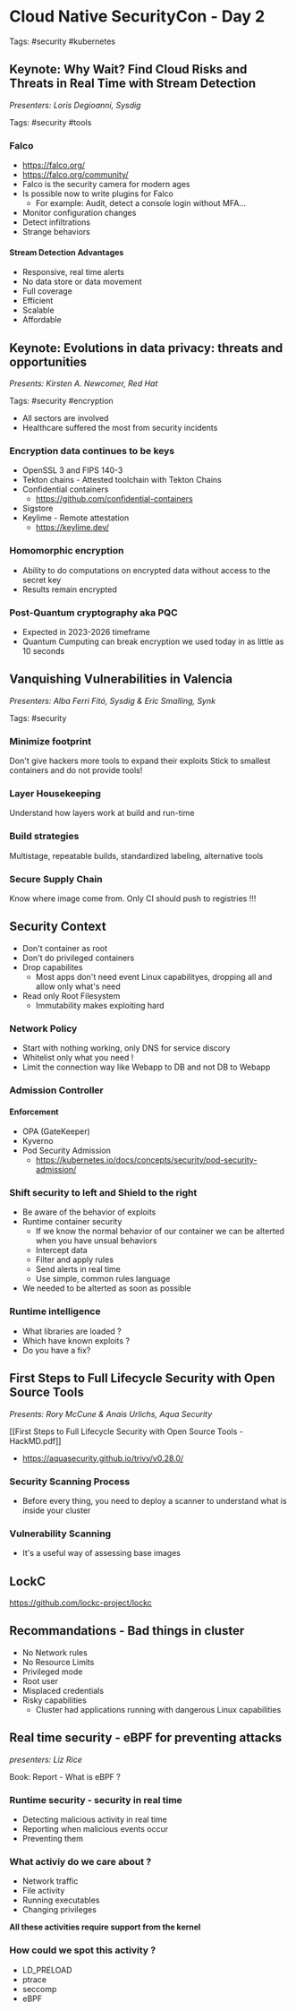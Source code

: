 # Cloud Native SecurityCon - Day 2
Tags: #security #kubernetes

## Keynote: Why Wait? Find Cloud Risks and Threats in Real Time with Stream Detection
*Presenters: Loris Degioanni, Sysdig*

Tags: #security #tools 

### Falco
- https://falco.org/
- https://falco.org/community/
- Falco is the security camera for modern ages
- Is possible now to write plugins for Falco
	- For example: Audit, detect a console login without MFA...
- Monitor configuration changes
- Detect infiltrations
- Strange behaviors

#### Stream Detection Advantages
- Responsive, real time alerts
-  No data store or data movement
- Full coverage
- Efficient
- Scalable
- Affordable

## Keynote: Evolutions in data privacy: threats and opportunities 
*Presents: Kirsten A. Newcomer, Red Hat*

Tags: #security #encryption

- All sectors are involved
- Healthcare suffered the most from security incidents

### Encryption data continues to be keys
- OpenSSL 3 and FIPS 140-3
- Tekton chains - Attested toolchain with Tekton Chains
- Confidential containers 
	- https://github.com/confidential-containers
- Sigstore
- Keylime - Remote attestation
	- https://keylime.dev/

### Homomorphic encryption
- Ability to do computations on encrypted data without access to the secret key
- Results remain encrypted

### Post-Quantum cryptography aka PQC
- Expected in 2023-2026 timeframe
- Quantum Cumputing can break encryption we used today in as little as 10 seconds


## Vanquishing Vulnerabilities in Valencia
*Presenters: Alba Ferri Fitó, Sysdig & Eric Smalling, Synk*

Tags: #security 

### Minimize footprint
Don't give hackers more tools to expand their exploits
Stick to smallest containers and do not provide tools!

### Layer Housekeeping
Understand how layers work at build and run-time

### Build strategies
Multistage, repeatable builds, standardized labeling, alternative tools

### Secure Supply Chain
Know where image come from. Only CI should push to registries !!!

## Security Context
- Don't container as root
- Don't do privileged containers
- Drop capabilites
	-  Most apps don't need event Linux capabilityes, dropping all and allow only what's need
- Read only Root Filesystem
	- Immutability makes exploiting hard


### Network Policy
- Start with nothing working, only DNS for service discory
- Whitelist only what you need !
- Limit the connection way like Webapp to DB and not DB to Webapp

### Admission Controller
#### Enforcement
- OPA (GateKeeper)
- Kyverno
- Pod Security Admission
	-  https://kubernetes.io/docs/concepts/security/pod-security-admission/

### Shift security to left and Shield to the right
- Be aware of the behavior of exploits
- Runtime container security
	- If we know the normal behavior of our container we can be alterted when you have unsual behaviors
	- Intercept data
	- Filter and apply rules
	- Send alerts in real time
	- Use simple, common rules language
- We needed to be alterted as soon as possible

### Runtime intelligence
- What libraries are loaded ?
- Which have known exploits ?
- Do you have a fix?

## First Steps to Full Lifecycle Security with Open Source Tools
*Presents: Rory McCune & Anais Urlichs, Aqua Security*

[[First Steps to Full Lifecycle Security with Open Source Tools - HackMD.pdf]]

- https://aquasecurity.github.io/trivy/v0.28.0/

### Security Scanning Process
- Before every thing, you need to deploy a scanner to understand what is inside your cluster

### Vulnerability Scanning
- It's a useful way of assessing base images

## LockC
https://github.com/lockc-project/lockc

## Recommandations - Bad things in cluster
- No Network rules
- No Resource Limits
- Privileged mode
- Root user
- Misplaced credentials
- Risky capabilities
	- Cluster had applications running with dangerous Linux capabilities

## Real time security - eBPF for preventing attacks
*presenters: Liz Rice*

Book: Report - What is eBPF ?

### Runtime security - security in real time
- Detecting malicious activity in real time
- Reporting when malicious events occur
- Preventing them

### What activiy do we care about ?
- Network traffic
- File activity
- Running executables
- Changing privileges

**All these activities require support from the kernel**

### How could we spot this activity ?
- LD_PRELOAD
- ptrace
- seccomp
- eBPF



